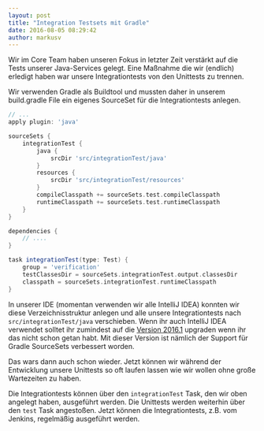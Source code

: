 ```yaml
---
layout: post
title: "Integration Testsets mit Gradle"
date: 2016-08-05 08:29:42
author: markusv
---
```

Wir im Core Team haben unseren Fokus in letzter Zeit verstärkt auf die Tests unserer Java-Services gelegt. Eine Maßnahme die wir (endlich) erledigt haben war unsere Integrationtests von den Unittests zu trennen.

Wir verwenden Gradle als Buildtool und mussten daher in unserem build.gradle File ein eigenes SourceSet für die Integrationtests anlegen.

```groovy
// ...
apply plugin: 'java'

sourceSets {
    integrationTest {
        java {
            srcDir 'src/integrationTest/java'
        }
        resources {
            srcDir 'src/integrationTest/resources'
        }
        compileClasspath += sourceSets.test.compileClasspath
        runtimeClasspath += sourceSets.test.runtimeClasspath
    }
}

dependencies {
    // ....
}

task integrationTest(type: Test) {
    group = 'verification'
    testClassesDir = sourceSets.integrationTest.output.classesDir
    classpath = sourceSets.integrationTest.runtimeClasspath
}
```

In unserer IDE (momentan verwenden wir alle IntelliJ IDEA) konnten wir diese Verzeichnisstruktur anlegen und alle unsere Integrationtests nach `src/integrationTest/java` verschieben. Wenn ihr auch IntelliJ IDEA verwendet solltet ihr zumindest auf die [Version 2016.1](https://blog.jetbrains.com/idea/2016/03/intellij-idea-2016-1-is-here/) upgraden wenn ihr das nicht schon getan habt. Mit dieser Version ist nämlich der Support für Gradle SourceSets verbessert worden.

Das wars dann auch schon wieder. Jetzt können wir während der Entwicklung unsere Unittests so oft laufen lassen wie wir wollen ohne große Wartezeiten zu haben.

Die Integrationtests können über den `integrationTest` Task, den wir oben angelegt haben, ausgeführt werden. Die Unittests werden weiterhin über den `test` Task angestoßen. Jetzt können die Integrationtests, z.B. vom Jenkins, regelmäßig ausgeführt werden.
